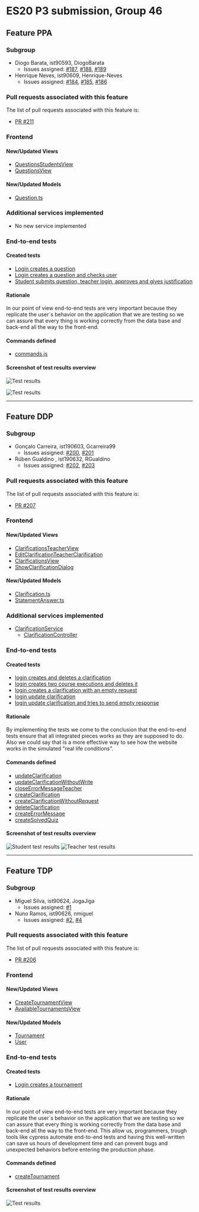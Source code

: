 # ES20 P3 submission, Group 46

## Feature PPA

### Subgroup
 - Diogo Barata, ist90593, DiogoBarata
   + Issues assigned: [#187](https://github.com/tecnico-softeng/es20tg_46-project/issues/187), 
   [#188](https://github.com/tecnico-softeng/es20tg_46-project/issues/188),
   [#189](https://github.com/tecnico-softeng/es20tg_46-project/issues/189)
 - Henrique Neves, ist90609, Henrique-Neves
   + Issues assigned: [#184](https://github.com/tecnico-softeng/es20tg_46-project/issues/184), 
   [#185](https://github.com/tecnico-softeng/es20tg_46-project/issues/185),
   [#186](https://github.com/tecnico-softeng/es20tg_46-project/issues/186)
 
### Pull requests associated with this feature

The list of pull requests associated with this feature is:

 - [PR #211](https://github.com/tecnico-softeng/es20tg_46-project/pull/211)

### Frontend

#### New/Updated Views

 - [QuestionsStudentsView](https://github.com/tecnico-softeng/es20tg_46-project/blob/ppa/frontend/src/views/student/questionsStudents/QuestionsStudentsView.vue)
 - [QuestionsView](https://github.com/tecnico-softeng/es20tg_46-project/blob/ppa/frontend/src/views/teacher/questions/QuestionsView.vue)


#### New/Updated Models

 - [Question.ts](https://github.com/tecnico-softeng/es20tg_46-project/blob/ppa/frontend/src/models/management/Question.ts)

### Additional services implemented

 - No new service implemented
 
### End-to-end tests

#### Created tests

 - [Login creates a question](https://github.com/tecnico-softeng/es20tg_46-project/blob/ppa/frontend/cypress/integration/student/manageQuestions.js)
 - [Login creates a question and checks user](https://github.com/tecnico-softeng/es20tg_46-project/blob/ppa/frontend/cypress/integration/student/manageQuestions.js)
 - [Student submits question, teacher login, approves and gives justification](https://github.com/tecnico-softeng/es20tg_46-project/blob/ppa/frontend/cypress/integration/justification/justification.js)

#### Rationale
In our point of view end-to-end tests are very important because they replicate the user´s behavior on the application that we are testing so we can assure that every thing is working correctly from the data base and back-end all the way to the front-end.
 

#### Commands defined

 - [commands.js](https://github.com/tecnico-softeng/es20tg_46-project/blob/ppa/frontend/cypress/support/commands.js)

#### Screenshot of test results overview

![Test results](docs/p3/cypressT1.png)

![Test results](docs/p3/cypressT2.png)

---

## Feature DDP

### Subgroup

 - Gonçalo Carreira, ist190603, Gcarreira99
   + Issues assigned: [#200](https://github.com/tecnico-softeng/es20tg_46-project/issues/200), [#201](https://github.com/tecnico-softeng/es20tg_46-project/issues/201)
 - Rúben Gualdino , ist190632, RGualdino
   + Issues assigned: [#202](https://github.com/tecnico-softeng/es20tg_46-project/issues/202), [#203](https://github.com/tecnico-softeng/es20tg_46-project/issues/203)
 
### Pull requests associated with this feature

The list of pull requests associated with this feature is:

 - [PR #207](https://github.com/tecnico-softeng/es20tg_46-project/pull/207)

### Frontend

#### New/Updated Views

 - [ClarificationsTeacherView](https://github.com/tecnico-softeng/es20tg_46-project/blob/ddp/frontend/src/views/teacher/clarifications/ClarificationsTeacherView.vue)
 - [EditClarificationTeacherClarification](https://github.com/tecnico-softeng/es20tg_46-project/blob/ddp/frontend/src/views/teacher/clarifications/EditClarificationTeacherClarification.vue)
 - [ClarificationsView](https://github.com/tecnico-softeng/es20tg_46-project/blob/ddp/frontend/src/views/student/ClarificationsView.vue)
 - [ShowClarificationDialog](https://github.com/tecnico-softeng/es20tg_46-project/blob/ddp/frontend/src/views/student/ShowClarificationDialog.vue)


#### New/Updated Models

 - [Clarification.ts]( https://github.com/tecnico-softeng/es20tg_46-project/blob/ddp/frontend/src/models/management/Clarification.ts)
 - [StatementAnswer.ts](https://github.com/tecnico-softeng/es20tg_46-project/blob/ddp/frontend/src/models/statement/StatementAnswer.ts)

### Additional services implemented

 - [ClarificationService]( https://github.com/tecnico-softeng/es20tg_46-project/blob/ddp/backend/src/main/java/pt/ulisboa/tecnico/socialsoftware/tutor/clarification/ClarificationService.java)
    + [ClarificationController](https://github.com/tecnico-softeng/es20tg_46-project/blob/ddp/backend/src/main/java/pt/ulisboa/tecnico/socialsoftware/tutor/clarification/ClarificationController.java)

### End-to-end tests

#### Created tests

 - [login creates and deletes a clarification](https://github.com/tecnico-softeng/es20tg_46-project/blob/ddp/frontend/cypress/integration/student/createClarifications.js#L14)
 - [login creates two course executions and deletes it](https://github.com/tecnico-softeng/es20tg_46-project/blob/ddp/frontend/cypress/integration/student/createClarifications.js#L20)
 - [login creates a clarification with an empty request](https://github.com/tecnico-softeng/es20tg_46-project/blob/ddp/frontend/cypress/integration/student/createClarifications.js#L34)
 - [login update clarification](https://github.com/tecnico-softeng/es20tg_46-project/blob/ddp/frontend/cypress/integration/student/createClarifications.js#L17)
 - [login update clarification and tries to send empty response](https://github.com/tecnico-softeng/es20tg_46-project/blob/ddp/frontend/cypress/integration/student/createClarifications.js#L24)

#### Rationale
By implementing the tests we come to the conclusion that the end-to-end tests ensure that all integrated pieces works as they are supposed to do. 
Also we could say that is a more effective way to see how the website works in the simulated "real life conditions".

#### Commands defined

  - [updateClarification](https://github.com/socialsoftware/quizzes-tutor/blob/master/frontend/tests/e2e/support/commands.js#46)
  - [updateClarificationWithoutWrite](https://github.com/socialsoftware/quizzes-tutor/blob/master/frontend/tests/e2e/support/commands.js#58)
  - [closeErrorMessageTeacher](https://github.com/socialsoftware/quizzes-tutor/blob/master/frontend/tests/e2e/support/commands.js#69)
  - [createClarification](https://github.com/socialsoftware/quizzes-tutor/blob/master/frontend/tests/e2e/support/commands.js#141)
  - [createClarificationWithoutRequest](https://github.com/socialsoftware/quizzes-tutor/blob/master/frontend/tests/e2e/support/commands.js#150)
  - [deleteClarification](https://github.com/socialsoftware/quizzes-tutor/blob/master/frontend/tests/e2e/support/commands.js#158)
  - [createErrorMessage](https://github.com/socialsoftware/quizzes-tutor/blob/master/frontend/tests/e2e/support/commands.js#170)
  - [createSolvedQuiz](https://github.com/socialsoftware/quizzes-tutor/blob/master/frontend/tests/e2e/support/commands.js#177)

#### Screenshot of test results overview

![Student test results](docs/p3/ddp-student-cypress.jpg)
![Teacher test results](docs/p3/ddp-teacher-cypress.jpg)

---


## Feature TDP

### Subgroup

 - Miguel Silva, ist90624, JogaJiga
   + Issues assigned: [#1](https://github.com/tecnico-softeng/es20tg_46-project/issues/177)
 - Nuno Ramos, ist90626, nmiguel
   + Issues assigned: [#2](https://github.com/tecnico-softeng/es20tg_46-project/issues/198), [#4](https://github.com/tecnico-softeng/es20tg_46-project/issues/205)
 
### Pull requests associated with this feature

The list of pull requests associated with this feature is:

 - [PR #206](https://github.com/tecnico-softeng/es20tg_46-project/pull/206)


### Frontend

#### New/Updated Views

 - [CreateTournamentView](https://github.com/tecnico-softeng/es20tg_46-project/blob/tdp/frontend/src/views/student/CreateTournamentView.vue)
 - [AvailableTournamentsView](https://github.com/tecnico-softeng/es20tg_46-project/blob/tdp/frontend/src/views/student/AvailableTournamentsView.vue)


#### New/Updated Models

 - [Tournament](https://github.com/tecnico-softeng/es20tg_46-project/blob/tdp/frontend/src/models/tournament/Tournament.ts)
 - [User](https://github.com/tecnico-softeng/es20tg_46-project/blob/tdp/frontend/src/models/user/User.ts)


### End-to-end tests

#### Created tests

 - [Login creates a tournament](https://github.com/tecnico-softeng/es20tg_46-project/blob/tdp/frontend/cypress/integration/tournament/manageTournament.js#L12)

#### Rationale
In our point of view end-to-end tests are very important because they replicate the user´s behavior on the application that we are testing so we can assure that every thing is working correctly from the data base and back-end all the way to the front-end.
This allow us, programmers, trough tools like cypress automate end-to-end tests and having this well-written can save us hours of development time and can prevent bugs and unexpected behaviors before entering the production phase.

#### Commands defined

 - [createTournament](https://github.com/socialsoftware/quizzes-tutor/blob/master/frontend/tests/e2e/support/commands.js#L84)

#### Screenshot of test results overview

![Test results](docs/p3/tdp-cypress.jpg)
